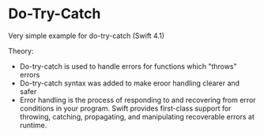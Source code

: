 # Do-Try-Catch

Very simple example for do-try-catch (Swift 4.1)

 Theory:
 
 * Do-try-catch is used to handle errors for functions which "throws" errors
 * Do-try-catch syntax was added to make eroor handling clearer and safer
 * Error handling is the process of responding to and recovering from error conditions in your program. Swift provides first-class support for throwing, catching, propagating, and manipulating recoverable errors at runtime.
 
